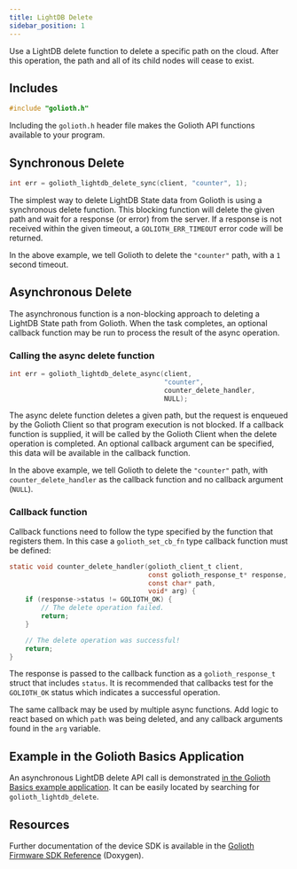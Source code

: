 ```yaml
---
title: LightDB Delete
sidebar_position: 1
---
```


Use a LightDB delete function to delete a specific path on the cloud. After this
operation, the path and all of its child nodes will cease to exist.

## Includes

```c
#include "golioth.h"
```

Including the `golioth.h` header file makes the Golioth API functions available
to your program.

## Synchronous Delete

```c
int err = golioth_lightdb_delete_sync(client, "counter", 1);
```

The simplest way to delete LightDB State data from Golioth is using a synchronous
delete function. This blocking function will delete the given path and wait
for a response (or error) from the server. If a response is not received within
the given timeout, a `GOLIOTH_ERR_TIMEOUT` error code will be returned.

In the above example, we tell Golioth to delete the `"counter"` path, with a `1`
second timeout.

## Asynchronous Delete

The asynchronous function is a non-blocking approach to deleting a LightDB State
path from Golioth. When the task completes, an optional callback function may be
run to process the result of the async operation.

### Calling the async delete function

```c
int err = golioth_lightdb_delete_async(client,
                                       "counter",
                                       counter_delete_handler,
                                       NULL);
```

The async delete function deletes a given path, but the request is enqueued by
the Golioth Client so that program execution is not blocked. If a callback
function is supplied, it will be called by the Golioth Client when the delete
operation is completed. An optional callback argument can be specified, this
data will be available in the callback function.

In the above example, we tell Golioth to delete the `"counter"` path, with
`counter_delete_handler` as the callback function and no callback argument
(`NULL`).

### Callback function

Callback functions need to follow the type specified by the function that
registers them. In this case a `golioth_set_cb_fn` type callback
function must be defined:

```c
static void counter_delete_handler(golioth_client_t client,
                                   const golioth_response_t* response,
                                   const char* path,
                                   void* arg) {
    if (response->status != GOLIOTH_OK) {
        // The delete operation failed.
        return;
    }

    // The delete operation was successful!
    return;
}
```

The response is passed to the callback function as a `golioth_response_t` struct
that includes `status`. It is recommended that callbacks test for the
`GOLIOTH_OK` status which indicates a successful operation.

The same callback may be used by multiple async functions. Add logic to react
based on which `path` was being deleted, and any callback arguments found in
the `arg` variable.

## Example in the Golioth Basics Application

An asynchronous LightDB delete API call is demonstrated [in the Golioth Basics
example
application](https://github.com/golioth/golioth-firmware-sdk/blob/develop/examples/common/golioth_basics.c).
It can be easily located by searching for `golioth_lightdb_delete`.

## Resources

Further documentation of the device SDK is available in the [Golioth Firmware
SDK
Reference](https://firmware-sdk-docs.golioth.io/group__golioth__lightdb__state.html)
(Doxygen).
